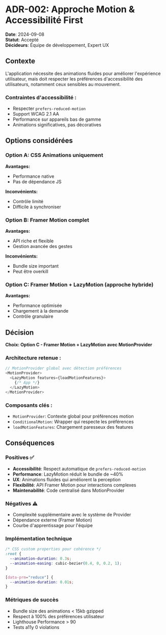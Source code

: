 # ADR-002: Approche Motion & Accessibilité First

**Date**: 2024-09-08  
**Statut**: Accepté  
**Décideurs**: Équipe de développement, Expert UX

## Contexte

L'application nécessite des animations fluides pour améliorer l'expérience utilisateur, mais doit respecter les préférences d'accessibilité des utilisateurs, notamment ceux sensibles au mouvement.

### Contraintes d'accessibilité :
- Respecter `prefers-reduced-motion`
- Support WCAG 2.1 AA
- Performance sur appareils bas de gamme
- Animations significatives, pas décoratives

## Options considérées

### Option A: CSS Animations uniquement
**Avantages:**
- Performance native
- Pas de dépendance JS

**Inconvénients:**
- Contrôle limité
- Difficile à synchroniser

### Option B: Framer Motion complet
**Avantages:**
- API riche et flexible
- Gestion avancée des gestes

**Inconvénients:**
- Bundle size important
- Peut être overkill

### Option C: Framer Motion + LazyMotion (approche hybride)
**Avantages:**
- Performance optimisée
- Chargement à la demande
- Contrôle granulaire

## Décision

**Choix: Option C - Framer Motion + LazyMotion avec MotionProvider**

### Architecture retenue :
```typescript
// MotionProvider global avec détection préférences
<MotionProvider>
  <LazyMotion features={loadMotionFeatures}>
    {/* App */}
  </LazyMotion>
</MotionProvider>
```

### Composants clés :
- `MotionProvider`: Contexte global pour préférences motion
- `ConditionalMotion`: Wrapper qui respecte les préférences
- `loadMotionFeatures`: Chargement paresseux des features

## Conséquences

### Positives ✅
- **Accessibilité**: Respect automatique de `prefers-reduced-motion`
- **Performance**: LazyMotion réduit le bundle de ~40%
- **UX**: Animations fluides qui améliorent la perception
- **Flexibilité**: API Framer Motion pour interactions complexes
- **Maintenabilité**: Code centralisé dans MotionProvider

### Négatives ⚠️
- Complexité supplémentaire avec le système de Provider
- Dépendance externe (Framer Motion)
- Courbe d'apprentissage pour l'équipe

### Implémentation technique
```css
/* CSS custom properties pour cohérence */
:root {
  --animation-duration: 0.3s;
  --animation-easing: cubic-bezier(0.4, 0, 0.2, 1);
}

[data-prm="reduce"] {
  --animation-duration: 0.01s;
}
```

### Métriques de succès
- Bundle size des animations < 15kb gzipped
- Respect à 100% des préférences utilisateur
- Lighthouse Performance > 90
- Tests a11y 0 violations